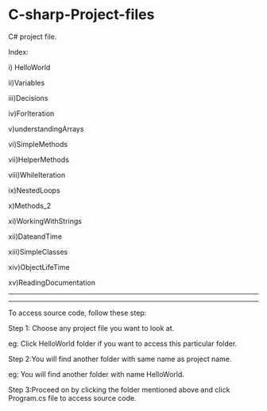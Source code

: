 # C-sharp-Project-files
C# project file.

Index:

i) HelloWorld

ii)Variables

iii)Decisions

iv)ForIteration

v)understandingArrays

vi)SimpleMethods

vii)HelperMethods

viii)WhileIteration

ix)NestedLoops

x)Methods_2

xi)WorkingWithStrings

xii)DateandTime

xiii)SimpleClasses

xiv)ObjectLifeTime

xv)ReadingDocumentation

-----------------------------------------------------------------------------------------------------------------------------------------------

-----------------------------------------------------------------------------------------------------------------------------------------------




To access source code, follow these step:

Step 1: Choose any project file you want to look at.

eg: Click HelloWorld folder if you want to access this particular folder.

Step 2:You will find another folder with same name as project name.

eg: You will find another folder with name HelloWorld.

Step 3:Proceed on by clicking the folder mentioned above and click Program.cs file to access source code. 
